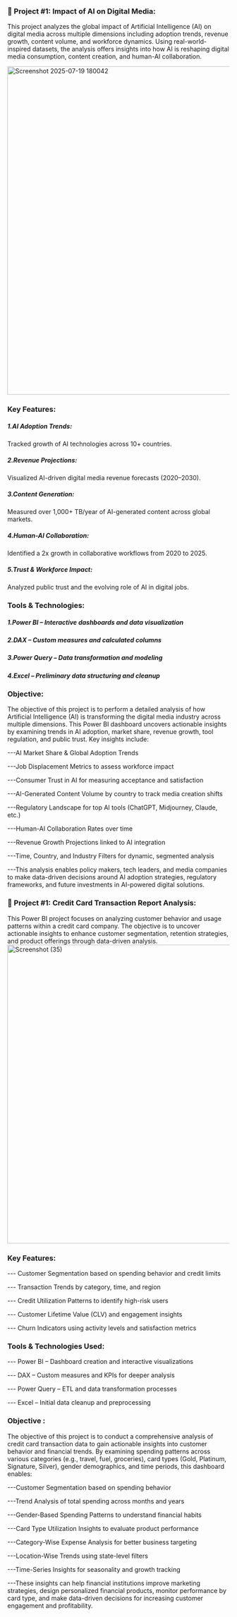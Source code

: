 

### 📁 Project #1: Impact of AI on Digital Media:

This project analyzes the global impact of Artificial Intelligence (AI) on digital media across multiple dimensions including adoption trends, revenue growth, content volume, and workforce dynamics. Using real-world-inspired datasets, the analysis offers insights into how AI is reshaping digital media consumption, content creation, and human-AI collaboration.

<img width="1328" height="745" alt="Screenshot 2025-07-19 180042" src="https://github.com/user-attachments/assets/c68e189b-ff93-46da-b30c-b5b99f8cd6e2" />


### Key Features:
##### 1.AI Adoption Trends:
Tracked growth of AI technologies across 10+ countries.
##### 2.Revenue Projections: 
Visualized AI-driven digital media revenue forecasts (2020–2030).
##### 3.Content Generation:
Measured over 1,000+ TB/year of AI-generated content across global markets.
##### 4.Human-AI Collaboration:
Identified a 2x growth in collaborative workflows from 2020 to 2025.
##### 5.Trust & Workforce Impact:
Analyzed public trust and the evolving role of AI in digital jobs.

### Tools & Technologies:

##### 1.Power BI – Interactive dashboards and data visualization
##### 2.DAX – Custom measures and calculated columns
##### 3.Power Query – Data transformation and modeling
##### 4.Excel – Preliminary data structuring and cleanup

### Objective:
The objective of this project is to perform a detailed analysis of how Artificial Intelligence (AI) is transforming the digital media industry across multiple dimensions. This Power BI dashboard uncovers actionable insights by examining trends in AI adoption, market share, revenue growth, tool regulation, and public trust. Key insights include:

---AI Market Share & Global Adoption Trends

---Job Displacement Metrics to assess workforce impact

---Consumer Trust in AI for measuring acceptance and satisfaction

---AI-Generated Content Volume by country to track media creation shifts

---Regulatory Landscape for top AI tools (ChatGPT, Midjourney, Claude, etc.)

---Human-AI Collaboration Rates over time

---Revenue Growth Projections linked to AI integration

---Time, Country, and Industry Filters for dynamic, segmented analysis

---This analysis enables policy makers, tech leaders, and media companies to make data-driven decisions around AI adoption strategies, regulatory frameworks, and future investments in AI-powered digital solutions.

### 📁 Project #1: Credit Card Transaction Report Analysis:


This Power BI project focuses on analyzing customer behavior and usage patterns within a credit card company. The objective is to uncover actionable insights to enhance customer segmentation, retention strategies, and product offerings through data-driven analysis.
<img width="1093" height="678" alt="Screenshot (35)" src="https://github.com/user-attachments/assets/26ce3660-2e81-42f8-ba6a-fe9dd2ee8925" />

###  Key Features:

--- Customer Segmentation based on spending behavior and credit limits

--- Transaction Trends by category, time, and region

--- Credit Utilization Patterns to identify high-risk users

--- Customer Lifetime Value (CLV) and engagement insights

--- Churn Indicators using activity levels and satisfaction metrics




### Tools & Technologies Used:

--- Power BI – Dashboard creation and interactive visualizations

--- DAX – Custom measures and KPIs for deeper analysis

--- Power Query – ETL and data transformation processes

--- Excel – Initial data cleanup and preprocessing

### Objective :
The objective of this project is to conduct a comprehensive analysis of credit card transaction data to gain actionable insights into customer behavior and financial trends. By examining spending patterns across various categories (e.g., travel, fuel, groceries), card types (Gold, Platinum, Signature, Silver), gender demographics, and time periods, this dashboard enables:

---Customer Segmentation based on spending behavior

---Trend Analysis of total spending across months and years

---Gender-Based Spending Patterns to understand financial habits

---Card Type Utilization Insights to evaluate product performance

---Category-Wise Expense Analysis for better business targeting

---Location-Wise Trends using state-level filters

---Time-Series Insights for seasonality and growth tracking

---These insights can help financial institutions improve marketing strategies, design personalized financial products, monitor performance by card type, and make data-driven decisions for increasing customer engagement and profitability.














